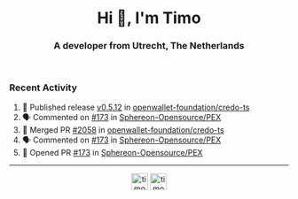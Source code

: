 <h1 align="center">Hi 👋, I'm Timo</h1>
<h3 align="center">A developer from Utrecht, The Netherlands</h3>
<br/>
<!-- https://github.com/rahuldkjain/github-profile-readme-generator --!>

<!--  <p align="left"><img src="https://github-readme-stats.vercel.app/api?username=timoglastra&show_icons=true&count_private=true&" alt="timoglastra" /></p> --!>

<!--
Github language stats
<p align="left"><img src="https://github-readme-stats.vercel.app/api/top-langs/?username=timoglastra&layout=compact" alt="timoglastra" /><p>
-->

<!-- Codestats language stats -->
<!-- <p align="left"><img src="https://codestats-readme.vercel.app/api/top-langs/?username=timoglastra&layout=compact&language_count=12" alt="timoglastra" /><p>    --!>
  
<h3>Recent Activity</h3>

<!--START_SECTION:activity-->
1. 🚀 Published release [v0.5.12](https://github.com/openwallet-foundation/credo-ts/releases/tag/v0.5.12) in [openwallet-foundation/credo-ts](https://github.com/openwallet-foundation/credo-ts)
2. 🗣 Commented on [#173](https://github.com/Sphereon-Opensource/PEX/pull/173#issuecomment-2437881996) in [Sphereon-Opensource/PEX](https://github.com/Sphereon-Opensource/PEX)
3. 🎉 Merged PR [#2058](https://github.com/openwallet-foundation/credo-ts/pull/2058) in [openwallet-foundation/credo-ts](https://github.com/openwallet-foundation/credo-ts)
4. 🗣 Commented on [#173](https://github.com/Sphereon-Opensource/PEX/pull/173#issuecomment-2435714428) in [Sphereon-Opensource/PEX](https://github.com/Sphereon-Opensource/PEX)
5. 💪 Opened PR [#173](https://github.com/Sphereon-Opensource/PEX/pull/173) in [Sphereon-Opensource/PEX](https://github.com/Sphereon-Opensource/PEX)
<!--END_SECTION:activity-->

---

<p align="center">
<a href="https://twitter.com/timoglastra" target="blank"><img align="center" src="https://cdn.jsdelivr.net/npm/simple-icons@3.0.1/icons/twitter.svg" alt="timoglastra" height="30" width="30" /></a>
<a href="https://linkedin.com/in/timoglastra" target="blank"><img align="center" src="https://cdn.jsdelivr.net/npm/simple-icons@3.0.1/icons/linkedin.svg" alt="timoglastra" height="30" width="30" /></a>
</p>



